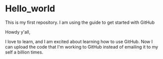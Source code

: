 # Hello_world
This is my first repository. I am using the guide to get started with GitHub

Howdy y'all,

I love to learn, and I am excited about learning how to use GitHub. Now I can upload the code that I'm working to GitHub instead of emailing it to my self a billion times.
